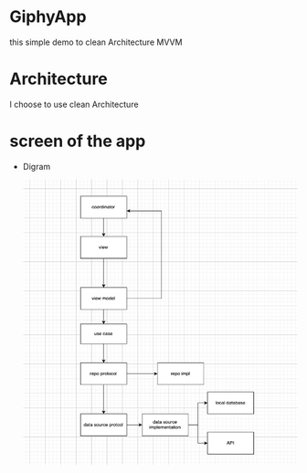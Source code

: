 # GiphyApp
this simple demo to clean Architecture MVVM

# Architecture
I choose to use clean Architecture

# screen of the app

* Digram 

  <img align="left" width="500" height="500" img src="Screen Shot 2022-03-14 at 10.57.01 PM.png">
